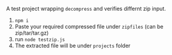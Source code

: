 A test project wrapping `decompress` and verifies differnt zip input.

1. `npm i`
2. Paste your required compressed file under `zipfiles` (can be zip/tar/tar.gz)
3. run `node testzip.js`
4. The extracted file will be under `projects` folder
